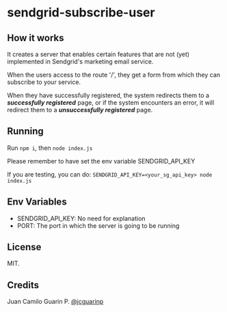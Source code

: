 # sendgrid-subscribe-user

## How it works

It creates a server that enables certain features that are not (yet) implemented in Sendgrid's
marketing email service.

When the users access to the route '/', they get
a form from which they can subscribe to your service.

When they have successfully registered, the system redirects them to a ***successfully registered*** page,
or if the system encounters an error, it will redirect them to a ***unsuccessfully registered*** page.

## Running

Run ```npm i```, then ```node index.js```

Please remember to have set the env variable SENDGRID_API_KEY

If you are testing, you can do: ``` SENDGRID_API_KEY=<your_sg_api_key> node index.js ```

## Env Variables

- SENDGRID_API_KEY: No need for explanation
- PORT: The port in which the server is going to be running

## License

MIT.

## Credits

Juan Camilo Guarin P.
[@jcguarinp](http://twitter.com/jcguarinp)